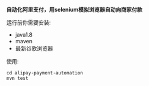 **自动化阿里支付，用selenium模拟浏览器自动向商家付款**

运行前你需要安装:
- java1.8
- maven
- 最新谷歌浏览器


使用:
```
cd alipay-payment-automation
mvn test
```

